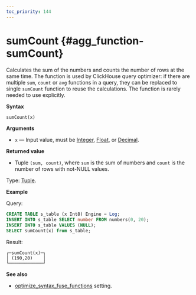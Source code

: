 ```yaml
---
toc_priority: 144
---
```


# sumCount {#agg_function-sumCount}

Calculates the sum of the numbers and counts the number of rows at the same time. The function is used by ClickHouse query optimizer: if there are multiple `sum`, `count` or `avg` functions in a query, they can be replaced to single `sumCount` function to reuse the calculations. The function is rarely needed to use explicitly.

**Syntax**

``` sql
sumCount(x)
```

**Arguments**

-   `x` — Input value, must be [Integer](../../../sql-reference/data-types/int-uint.md), [Float](../../../sql-reference/data-types/float.md), or [Decimal](../../../sql-reference/data-types/decimal.md).

**Returned value**

-   Tuple `(sum, count)`, where `sum` is the sum of numbers and `count` is the number of rows with not-NULL values.

Type: [Tuple](../../../sql-reference/data-types/tuple.md).

**Example**

Query:

``` sql
CREATE TABLE s_table (x Int8) Engine = Log;
INSERT INTO s_table SELECT number FROM numbers(0, 20);
INSERT INTO s_table VALUES (NULL);
SELECT sumCount(x) from s_table;
```

Result:

``` text
┌─sumCount(x)─┐
│ (190,20)    │
└─────────────┘
```

**See also**

- [optimize_syntax_fuse_functions](../../../operations/settings/settings.md#optimize_syntax_fuse_functions) setting.
